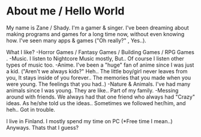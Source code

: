 # About me / Hello World


My name is Zane / Shady. I'm a gamer & singer. I've been dreaming about making programs and games for a long time now, without even knowing how. I've seen many apps & games ("Oh really?" , Yes..).

What I like?
-Horror Games / Fantasy Games / Building Games / RPG Games .
-Music. I listen to Nightcore Music mostly, But.. Of course I listen other types of music too.
-Anime. I've been a "huge" fan of anime since I was just a kid. ("Aren't we always kids?" Heh.. The little boy/girl never leaves from you, It stays inside of you forever.. The memories that you made when you were young. The feelings that you had..)
-Nature & Animals. I've had many animals since I was young. They are like.. Part of my family.
-Messing around with friends. We always had that one friend who always had "Crazy" ideas. As he/she told us the ideas.. Sometimes we followed her/him, and heh.. Got in trouble.

I live in Finland.
I mostly spend my time on PC (*Free time I mean..) Anyways. Thats that I guess?
